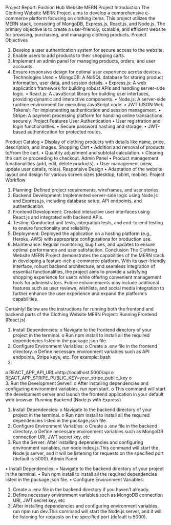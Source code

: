 Project Report: Fashion Hub Website MERN Project
Introduction
The Clothing Website MERN Project aims to develop a comprehensive e-commerce platform focusing on clothing items. This project utilizes the MERN stack, consisting of MongoDB, Express.js, React.js, and Node.js. The primary objective is to create a user-friendly, scalable, and efficient website for browsing, purchasing, and managing clothing products.
Project Objectives
1.	Develop a user authentication system for secure access to the website.
2.	Enable users to add products to their shopping carts.
3.	Implement an admin panel for managing products, orders, and user accounts.
4.	Ensure responsive design for optimal user experience across devices.
Technologies Used
•	MongoDB: A NoSQL database for storing product information, user data, and session details.
•	Express.js: A web application framework for building robust APIs and handling server-side logic.
•	React.js: A JavaScript library for building user interfaces, providing dynamic and interactive components.
•	Node.js: A server-side runtime environment for executing JavaScript code.
•	JWT (JSON Web Tokens): For implementing authentication and session management.
•	Stripe: A payment processing platform for handling online transactions securely.
Project Features
User Authentication
•	User registration and login functionalities.
•	Secure password hashing and storage.
•	JWT-based authentication for protected routes.

Product Catalog
•	Display of clothing products with details like name, price, description, and images.
Shopping Cart
•	Addition and removal of products to/from the cart.
•	Quantity adjustment and subtotal calculation.
•	Clearing the cart or proceeding to checkout.
Admin Panel
•	Product management functionalities (add, edit, delete products).
•	User management (view, update user details, roles).
Responsive Design
•	Adaptation of the website layout and design for various screen sizes (desktop, tablet, mobile).
Project Workflow
1.	Planning: Defined project requirements, wireframes, and user stories.
2.	Backend Development: Implemented server-side logic using Node.js and Express.js, including database setup, API endpoints, and authentication.
3.	Frontend Development: Created interactive user interfaces using React.js  and integrated with backend APIs.
4.	Testing: Conducted unit tests, integration tests, and end-to-end testing to ensure functionality and reliability.
5.	Deployment: Deployed the application on a hosting platform (e.g., Heroku, AWS) with appropriate configurations for production use.
6.	Maintenance: Regular monitoring, bug fixes, and updates to ensure optimal performance and user satisfaction.
Conclusion
The Clothing Website MERN Project demonstrates the capabilities of the MERN stack in developing a feature-rich e-commerce platform. With its user-friendly interface, robust backend architecture, and seamless integration of essential functionalities, the project aims to provide a satisfying shopping experience for users while offering convenient management tools for administrators. Future enhancements may include additional features such as user reviews, wishlists, and social media integration to further enhance the user experience and expand the platform's capabilities.




Certainly! Below are the instructions for running both the frontend and backend parts of the Clothing Website MERN Project:
Running Frontend (React.js)
1.	Install Dependencies:
o	Navigate to the frontend directory of your project in the terminal.
o	Run npm install to install all the required dependencies listed in the package.json file.
2.	Configure Environment Variables:
o	Create a .env file in the frontend directory.
o	Define necessary environment variables such as API endpoints, Stripe keys, etc. For example:
bash
2.	
o	REACT_APP_API_URL=http://localhost:5000/api
o	REACT_APP_STRIPE_PUBLIC_KEY=your_stripe_public_key
o	
3.	Run the Development Server:
o	After installing dependencies and configuring environment variables, run npm start.
o	This command will start the development server and launch the frontend application in your default web browser.
Running Backend (Node.js with Express)
1.	Install Dependencies:
o	Navigate to the backend directory of your project in the terminal.
o	Run npm install to install all the required dependencies listed in the package.json file.
2.	Configure Environment Variables:
o	Create a .env file in the backend directory.
o	Define necessary environment variables such as MongoDB connection URI, JWT secret key, etc
3.	 Run the Server:
After installing dependencies and configuring environment variables, run node index.js.This command will start the Node.js server, and it will be listening for requests on the specified port (default is 5000).
Admin Panel

•  Install Dependencies:
•	Navigate to the backend directory of your project in the terminal.
•	Run npm install to install all the required dependencies listed in the package.json file.
•  Configure Environment Variables:
1.	Create a .env file in the backend directory if you haven't already.
2.	Define necessary environment variables such as MongoDB connection URI, JWT secret key, etc
3.	After installing dependencies and configuring environment variables, run npm run dev.This command will start the Node.js server, and it will be listening for requests on the specified port (default is 5000).
